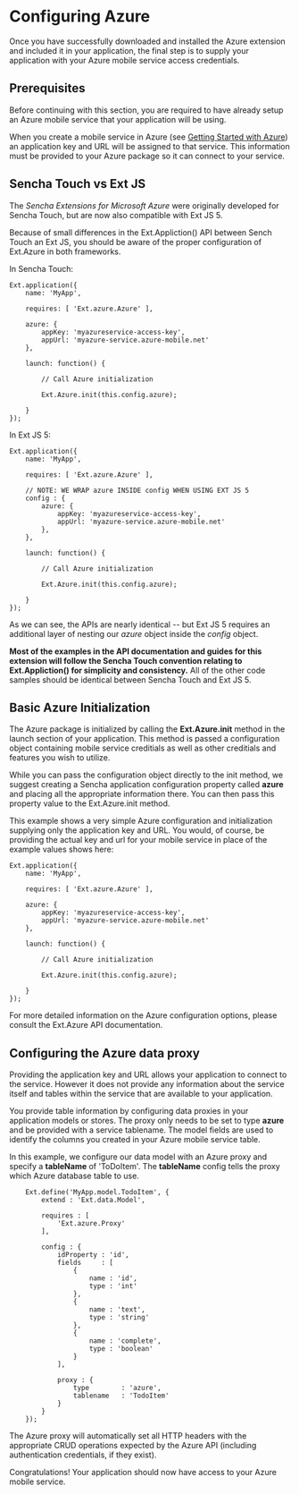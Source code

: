 Configuring Azure
====

Once you have successfully downloaded and installed the Azure extension and included it in your application, the final
step is to supply your application with your Azure mobile service access credentials.

Prerequisites
---

Before continuing with this section, you are required to have already setup an Azure mobile service that your application will be using. 

When you create a mobile service in Azure (see [Getting Started with Azure](#!/guide/getting_started)) an application
key and URL will be assigned to that service. This information must be provided to your Azure package so it can
connect to your service.

Sencha Touch vs Ext JS
---

The *Sencha Extensions for Microsoft Azure* were originally developed for Sencha Touch, but are now also compatible
with Ext JS 5.

Because of small differences in the Ext.Appliction() API between Sench Touch an Ext JS, you should be aware of the proper
configuration of Ext.Azure in both frameworks.

In Sencha Touch:

    Ext.application({
        name: 'MyApp',

        requires: [ 'Ext.azure.Azure' ],

        azure: {
            appKey: 'myazureservice-access-key',
            appUrl: 'myazure-service.azure-mobile.net'
        },

        launch: function() {

            // Call Azure initialization

            Ext.Azure.init(this.config.azure);

        }
    });

In Ext JS 5:

    Ext.application({
        name: 'MyApp',

        requires: [ 'Ext.azure.Azure' ],

        // NOTE: WE WRAP azure INSIDE config WHEN USING EXT JS 5
        config : {
            azure: {
                appKey: 'myazureservice-access-key',
                appUrl: 'myazure-service.azure-mobile.net'
            },
        },

        launch: function() {

            // Call Azure initialization

            Ext.Azure.init(this.config.azure);

        }
    });

As we can see, the APIs are nearly identical -- but Ext JS 5 requires an additional layer of nesting our *azure* object
inside the *config* object.

**Most of the examples in the API documentation and guides for this extension will follow the Sencha Touch convention
relating to Ext.Appliction() for simplicity and consistency.** All of the other code samples should be identical between
Sencha Touch and Ext JS 5.

Basic Azure Initialization
---
The Azure package is initialized by calling the **Ext.Azure.init** method in the launch section of your application.
This method is passed a configuration object containing mobile service creditials as well as other creditials and
features you wish to utilize.

While you can pass the configuration object directly to the init method, we suggest creating a Sencha application
configuration property called **azure** and placing all the appropriate information there. You can then pass this
property value to the Ext.Azure.init method.

This example shows a very simple Azure configuration and initialization supplying only the application key and URL.
You would, of course, be providing the actual key and url for your mobile service in place of the example values shows here:

    Ext.application({
        name: 'MyApp',

        requires: [ 'Ext.azure.Azure' ],

        azure: {
            appKey: 'myazureservice-access-key',
            appUrl: 'myazure-service.azure-mobile.net'
        },

        launch: function() {

            // Call Azure initialization

            Ext.Azure.init(this.config.azure);

        }
    });

For more detailed information on the Azure configuration options, please consult the Ext.Azure API documentation.

Configuring the Azure data proxy
----

Providing the application key and URL allows your application to connect to the service. However it does not provide
any information about the service itself and tables within the service that are available to your application.

You provide table information by configuring data proxies in your application models or stores. The proxy only needs
to be set to type **azure** and be provided with a service tablename. The model fields are used to identify the
columns you created in your Azure mobile service table.

In this example, we configure our data model with an Azure proxy and specify a **tableName** of 'ToDoItem'.
The **tableName** config tells the proxy which Azure database table to use.


        Ext.define('MyApp.model.TodoItem', {
            extend : 'Ext.data.Model',

            requires : [
                'Ext.azure.Proxy'
            ],

            config : {
                idProperty : 'id',
                fields     : [
                    {
                        name : 'id',
                        type : 'int'
                    },
                    {
                        name : 'text',
                        type : 'string'
                    },
                    {
                        name : 'complete',
                        type : 'boolean'
                    }
                ],

                proxy : {
                    type        : 'azure',
                    tablename   : 'TodoItem'
                }
            }
        });


The Azure proxy will automatically set all HTTP headers with the appropriate CRUD operations expected by the
Azure API (including authentication credentials, if they exist).

Congratulations! Your application should now have access to your Azure mobile service.
